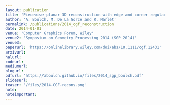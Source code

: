 ```yaml
---
layout: publication
title: 'Piecewise‐planar 3D reconstruction with edge and corner regularization'
author: 'A. Boulch, M. De La Gorce and R. Marlet'
permalink: /publications/2014_cgf_reconstruction
date: 2014-01-01
venue: 'Computer Graphics Forum, Wiley'
venue2: 'Symposium on Geometry Processing 2014 (SGP 2014)'
venue3:
paperurl: 'https://onlinelibrary.wiley.com/doi/abs/10.1111/cgf.12431'
arxivurl: 
halurl:
codeurl: 
mediumurl: 
blogurl: 
pdfurl: 'https://aboulch.github.io/files/2014_sgp_boulch.pdf'
slidesurl: 
teaser: '/files/2014-CGF-recons.png'
note:
noteimportant:
---
```

